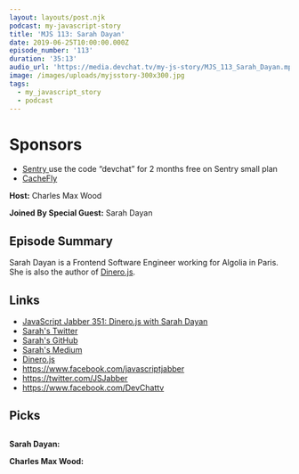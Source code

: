 ```yaml
---
layout: layouts/post.njk
podcast: my-javascript-story
title: 'MJS 113: Sarah Dayan'
date: 2019-06-25T10:00:00.000Z
episode_number: '113'
duration: '35:13'
audio_url: 'https://media.devchat.tv/my-js-story/MJS_113_Sarah_Dayan.mp3'
image: /images/uploads/myjsstory-300x300.jpg
tags:
  - my_javascript_story
  - podcast
---
```

# Sponsors

* [Sentry ](https://sentry.io/welcome/) use the code “devchat” for 2 months free on Sentry small plan
* [CacheFly](https://www.cachefly.com)

**Host:** Charles Max Wood

**Joined By Special Guest:** Sarah Dayan

## **Episode Summary**

Sarah Dayan is a Frontend Software Engineer working for Algolia in Paris. She is also the author of [Dinero.js](https://sarahdayan.github.io/dinero.js/).

## **Links**

* [JavaScript Jabber 351: Dinero.js with Sarah Dayan](https://devchat.tv/js-jabber/jsj-351-dinero-js-with-sarah-dayan/)
* [Sarah's Twitter](https://twitter.com/frontstuff_io?lang=en)
* [Sarah's GitHub](https://github.com/sarahdayan)
* [Sarah's Medium](https://medium.com/@frontstuff) 
* [Dinero.js](https://sarahdayan.github.io/dinero.js/)
* <https://www.facebook.com/javascriptjabber>
* <https://twitter.com/JSJabber>
* <https://www.facebook.com/DevChattv>

## Picks

## 

**Sarah Dayan:**

**Charles Max Wood:**
